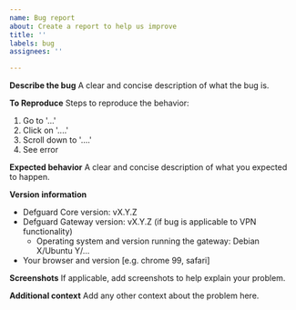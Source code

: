 ```yaml
---
name: Bug report
about: Create a report to help us improve
title: ''
labels: bug
assignees: ''

---
```


**Describe the bug**
A clear and concise description of what the bug is.

**To Reproduce**
Steps to reproduce the behavior:
1. Go to '...'
2. Click on '....'
3. Scroll down to '....'
4. See error

**Expected behavior**
A clear and concise description of what you expected to happen.

**Version information**
- Defguard Core version: vX.Y.Z
- Defguard Gateway version: vX.Y.Z (if bug is applicable to VPN functionality)
  - Operating system and version running the gateway: Debian X/Ubuntu Y/...
 - Your browser and version [e.g. chrome 99, safari]

**Screenshots**
If applicable, add screenshots to help explain your problem.

**Additional context**
Add any other context about the problem here.

